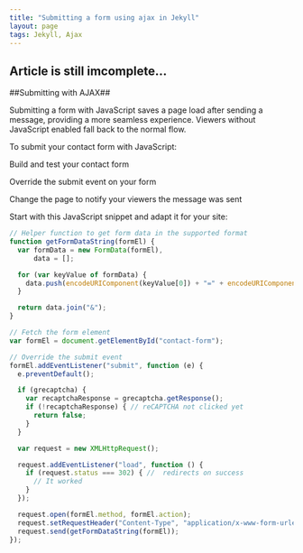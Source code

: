```yaml
---
title: "Submitting a form using ajax in Jekyll"
layout: page
tags: Jekyll, Ajax
---
```


## Article is still imcomplete... ##

##Submitting with AJAX##

Submitting a form with JavaScript saves a page load after sending a message, providing a more seamless experience. Viewers without JavaScript enabled fall back to the normal flow.

To submit your contact form with JavaScript:

Build and test your contact form

Override the submit event on your form

Change the page to notify your viewers the message was sent

Start with this JavaScript snippet and adapt it for your site:

```javascript
// Helper function to get form data in the supported format
function getFormDataString(formEl) {
  var formData = new FormData(formEl),
      data = [];

  for (var keyValue of formData) {
    data.push(encodeURIComponent(keyValue[0]) + "=" + encodeURIComponent(keyValue[1]));
  }

  return data.join("&");
}

// Fetch the form element
var formEl = document.getElementById("contact-form");

// Override the submit event
formEl.addEventListener("submit", function (e) {
  e.preventDefault();

  if (grecaptcha) {
    var recaptchaResponse = grecaptcha.getResponse();
    if (!recaptchaResponse) { // reCAPTCHA not clicked yet
      return false;
    }
  }

  var request = new XMLHttpRequest();

  request.addEventListener("load", function () {
    if (request.status === 302) { //  redirects on success
      // It worked
    }
  });

  request.open(formEl.method, formEl.action);
  request.setRequestHeader("Content-Type", "application/x-www-form-urlencoded");
  request.send(getFormDataString(formEl));
});
```